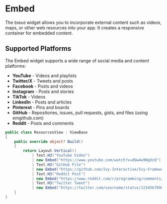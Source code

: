 # Embed

The `Embed` widget allows you to incorporate external content such as videos, maps, or other web resources into your app. It creates a responsive container for embedded content.

## Supported Platforms

The Embed widget supports a wide range of social media and content platforms:

- **YouTube** - Videos and playlists
- **Twitter/X** - Tweets and posts
- **Facebook** - Posts and videos
- **Instagram** - Posts and stories
- **TikTok** - Videos
- **LinkedIn** - Posts and articles
- **Pinterest** - Pins and boards
- **GitHub** - Repositories, issues, pull requests, gists, and files (using emgithub.com)
- **Reddit** - Posts and comments

```csharp demo-tabs 
public class ResourcesView : ViewBase
{
    public override object? Build()
    {
        return Layout.Vertical()
            | Text.H3("YouTube Video")
            | new Embed("https://www.youtube.com/watch?v=dQw4w9WgXcQ")
            | Text.H3("GitHub File")
            | new Embed("https://github.com/Ivy-Interactive/Ivy-Framework")
            | Text.H3("Reddit Post")
            | new Embed("https://www.reddit.com/r/programming/comments/example")
            | Text.H3("Twitter Tweet")
            | new Embed("https://twitter.com/username/status/1234567890");
    }
}
```

<WidgetDocs Type="Ivy.Embed" ExtensionTypes="Ivy.EmbedExtensions" SourceUrl="https://github.com/Ivy-Interactive/Ivy-Framework/blob/main/Ivy/Widgets/Primitives/Embed.cs"/>

